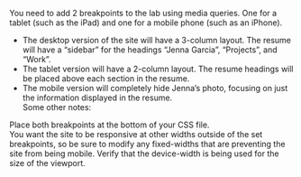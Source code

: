 <p>You need to add 2 breakpoints to the lab using media queries. One for a tablet (such as the iPad) and one for a mobile phone (such as an iPhone).

 - The desktop version of the site will have a 3-column layout. The resume will have a “sidebar” for the headings “Jenna Garcia”, “Projects”, and “Work”.</br>
 - The tablet version will have a 2-column layout. The resume headings will be placed above each section in the resume.</br>
 - The mobile version will completely hide Jenna’s photo, focusing on just the information displayed in the resume.</br>
Some other notes:

Place both breakpoints at the bottom of your CSS file.</br>
You want the site to be responsive at other widths outside of the set breakpoints, so be sure to modify any fixed-widths that are preventing the site from being mobile.
Verify that the device-width is being used for the size of the viewport.</p>

